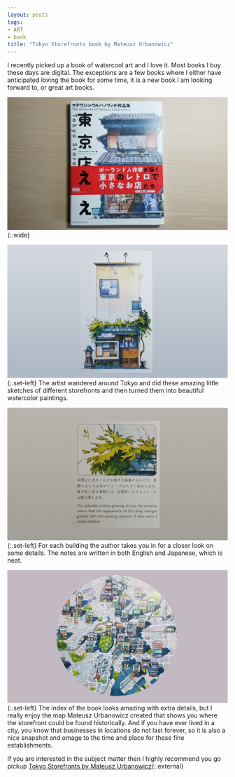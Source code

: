 ```yaml
---
layout: posts
tags:
- ART
- book
title: "Tokyo Storefronts book by Mateusz Urbanowicz"
---
```

I recently picked up a book of watercool art and I love it. Most books I buy these days are digital. The exceptions are a few books where I either have anticipated loving the book for some time, it is a new book I am looking forward to, or great art books.

![Tokyo Storefronts book](/assets/images/tokyo-storefronts-book.jpg){:.wide}

![Tokyo Storefronts store](/assets/images/tokyo-storefronts-store.jpg){:.set-left} The artist wandered around Tokyo and did these amazing little sketches of different storefronts and then turned them into beautiful watercolor paintings.

![Tokyo Storefronts close-up](/assets/images/tokyo-storefronts-close-up.jpg){:.set-left} For each building the author takes you in for a closer look on some details. The notes are written in both English and Japanese, which is neat.

![Tokyo Storefronts map](/assets/images/tokyo-storefronts-map.jpg){:.set-left} The index of the book looks amazing with extra details, but I really enjoy the map Mateusz Urbanowicz created that shows you where the storefront could be found historically. And if you have ever lived in a city, you know that businesses in locations do not last forever, so it is also a nice snapshot and omage to the time and place for these fine establishments.

If you are interested in the subject matter then I highly recommend you go pickup [Tokyo Storefronts by Mateusz Urbanowicz](https://www.amazon.com/gp/product/484436734X/ref=ppx_yo_dt_b_asin_title_o01_s00?ie=UTF8&psc=1){:.external}